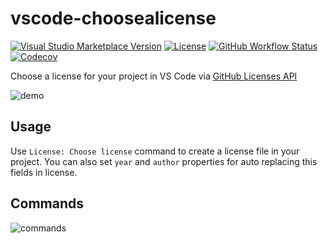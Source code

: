 # vscode-choosealicense

[![Visual Studio Marketplace Version](https://img.shields.io/visual-studio-marketplace/v/ultram4rine.vscode-choosealicense?style=flat-square)](https://marketplace.visualstudio.com/items/ultram4rine.vscode-choosealicense/changelog) [![License](https://img.shields.io/github/license/ultram4rine/vscode-choosealicense?style=flat-square)](https://github.com/ultram4rine/vscode-choosealicense/blob/master/LICENSE) [![GitHub Workflow Status](https://img.shields.io/github/workflow/status/ultram4rine/vscode-choosealicense/CI?style=flat-square)](https://github.com/ultram4rine/vscode-choosealicense/actions?query=workflow%3ACI) [![Codecov](https://img.shields.io/codecov/c/github/ultram4rine/vscode-choosealicense?style=flat-square)](https://codecov.io/gh/ultram4rine/vscode-choosealicense)

Choose a license for your project in VS Code via [GitHub Licenses API](https://developer.github.com/v3/licenses/)

![demo](https://raw.githubusercontent.com/ultram4rine/vscode-choosealicense/master/images/screenshot.gif)

## Usage

Use `License: Choose license` command to create a license file in your project. You can also set `year` and `author` properties for auto replacing this fields in license.

## Commands

![commands](https://raw.githubusercontent.com/ultram4rine/vscode-choosealicense/master/images/screenshot_cmds.png)
